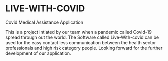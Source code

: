 # LIVE-WITH-COVID
Covid Medical Assistance Application

This is a project intiated by our team when a pandemic called Covid-19 spread through out the world. The Software called Live-With-covid can be used for the easy contact less communication between the health sector professionals and high risk category people. Looking forward for the further development of our application.

